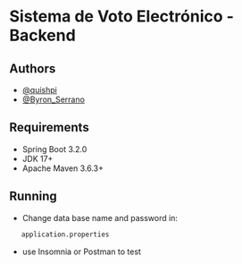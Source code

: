 # Sistema de Voto Electrónico - Backend


## Authors

 - [@quishpi](https://github.com/quishpi/)
 - [@Byron_Serrano](https://github.com/ByronSerrano)

## Requirements

- Spring Boot 3.2.0
- JDK 17+
- Apache Maven 3.6.3+ 

## Running

- Change data base name and password in:

```bash
   application.properties
```
- use Insomnia or Postman to test


